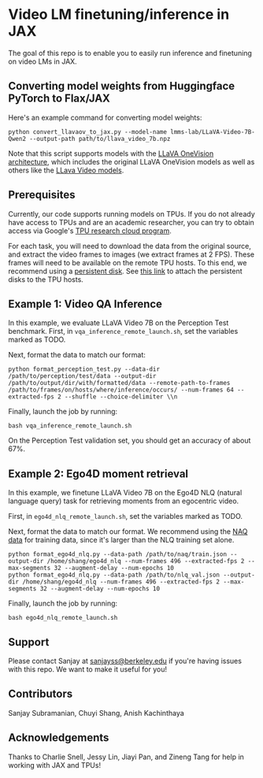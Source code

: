 # Video LM finetuning/inference in JAX

The goal of this repo is to enable you to easily run inference and finetuning on video LMs in JAX.

## Converting model weights from Huggingface PyTorch to Flax/JAX
Here's an example command for converting model weights:
```
python convert_llavaov_to_jax.py --model-name lmms-lab/LLaVA-Video-7B-Qwen2 --output-path path/to/llava_video_7b.npz
```
Note that this script supports models with the [LLaVA OneVision architecture](https://arxiv.org/abs/2408.03326), which includes the original LLaVA OneVision models as well as others like the [LLava Video models](https://arxiv.org/abs/2410.02713).

## Prerequisites
Currently, our code supports running models on TPUs. If you do not already have access to TPUs and are an academic researcher, you can try to obtain access via Google's [TPU research cloud program](https://sites.research.google/trc/about/).

For each task, you will need to download the data from the original source, and extract the video frames to images (we extract frames at 2 FPS). These frames will need to be available on the remote TPU hosts. To this end, we recommend using a [persistent disk](https://cloud.google.com/persistent-disk?hl=en). See [this link](https://cloud.google.com/tpu/docs/attach-durable-block-storage) to attach the persistent disks to the TPU hosts.

## Example 1: Video QA Inference
In this example, we evaluate LLaVA Video 7B on the Perception Test benchmark.
First, in `vqa_inference_remote_launch.sh`, set the variables marked as TODO.

Next, format the data to match our format:
```
python format_perception_test.py --data-dir /path/to/perception/test/data --output-dir /path/to/output/dir/with/formatted/data --remote-path-to-frames /path/to/frames/on/hosts/where/inference/occurs/ --num-frames 64 --extracted-fps 2 --shuffle --choice-delimiter \\n
```
Finally, launch the job by running:
```
bash vqa_inference_remote_launch.sh
```
On the Perception Test validation set, you should get an accuracy of about 67%.

## Example 2: Ego4D moment retrieval
In this example, we finetune LLaVA Video 7B on the Ego4D NLQ (natural language query) task for retrieving moments from an egocentric video.

First, in `ego4d_nlq_remote_launch.sh`, set the variables marked as TODO.

Next, format the data to match our format. We recommend using the [NAQ data](https://github.com/srama2512/NaQ/blob/main/PREPARE_NAQ_DATASETS.md) for training data, since it's larger than the NLQ training set alone.
```
python format_ego4d_nlq.py --data-path /path/to/naq/train.json --output-dir /home/shang/ego4d_nlq --num-frames 496 --extracted-fps 2 --max-segments 32 --augment-delay --num-epochs 10
python format_ego4d_nlq.py --data-path /path/to/nlq_val.json --output-dir /home/shang/ego4d_nlq --num-frames 496 --extracted-fps 2 --max-segments 32 --augment-delay --num-epochs 10
```
Finally, launch the job by running:
```
bash ego4d_nlq_remote_launch.sh
```

## Support
Please contact Sanjay at sanjayss@berkeley.edu if you're having issues with this repo. We want to make it useful for you!

## Contributors
Sanjay Subramanian, Chuyi Shang, Anish Kachinthaya

## Acknowledgements
Thanks to Charlie Snell, Jessy Lin, Jiayi Pan, and Zineng Tang for help in working with JAX and TPUs!

